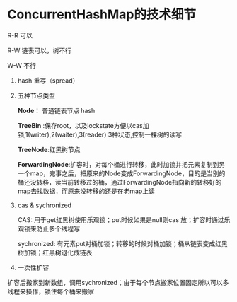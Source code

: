 # ConcurrentHashMap的技术细节

R-R 可以

R-W 链表可以，树不行

W-W 不行

1. hash 重写（spread）

2. 五种节点类型

   **Node**： 普通链表节点 hash

   **TreeBin** :保存root，以及lockstate方便以cas加锁,1(writer),2(waiter),3(reader) 3种状态,控制一棵树的读写

   **TreeNode**:红黑树节点

   **ForwardingNode**:扩容时，对每个桶进行转移，此时加锁并把元素复制到另一个map，完事之后，把原来的Node变成ForwardingNode，目的是当别的桶还没转移，读当前转移过的桶，通过ForwardingNode指向新的转移好的map去找数据，而原来没转移的还是在老map上读

3. cas & sychronized

   CAS: 用于get红黑树使用乐观锁；put时候如果是null则cas 放；扩容时通过乐观锁来防止多个线程写

   sychronized: 有元素put对桶加锁；转移的时候对桶加锁；桶从链表变成红黑树加锁；红黑树退化成链表

4. 一次性扩容

​		扩容后搬家到新数组，调用sychronized；由于每个节点搬家位置固定所以可以多线程来操作，锁住每个桶来搬家